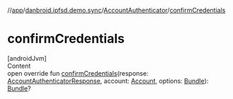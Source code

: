 //[app](../../index.md)/[danbroid.ipfsd.demo.sync](../index.md)/[AccountAuthenticator](index.md)/[confirmCredentials](confirm-credentials.md)



# confirmCredentials  
[androidJvm]  
Content  
open override fun [confirmCredentials](confirm-credentials.md)(response: [AccountAuthenticatorResponse](https://developer.android.com/reference/kotlin/android/accounts/AccountAuthenticatorResponse.html), account: [Account](https://developer.android.com/reference/kotlin/android/accounts/Account.html), options: [Bundle](https://developer.android.com/reference/kotlin/android/os/Bundle.html)): [Bundle](https://developer.android.com/reference/kotlin/android/os/Bundle.html)?  



